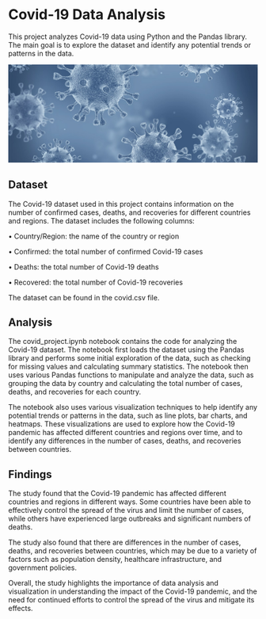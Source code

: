 # **Covid-19 Data Analysis** #
This project analyzes Covid-19 data using Python and the Pandas library. The main goal is to explore the dataset and identify any potential trends or patterns in the data.


![istock-1203824669.jpg](https://github.com/OlePole1/Portfolio_projects/blob/main/Covid%20Data%20Exploration/istock-1203824669.jpg)

## **Dataset** ##
The Covid-19 dataset used in this project contains information on the number of confirmed cases, deaths, and recoveries for different countries and regions. The dataset includes the following columns:

• Country/Region: the name of the country or region

• Confirmed: the total number of confirmed Covid-19 cases

• Deaths: the total number of Covid-19 deaths

• Recovered: the total number of Covid-19 recoveries

The dataset can be found in the covid.csv file.

## **Analysis** ##
The covid_project.ipynb notebook contains the code for analyzing the Covid-19 dataset. The notebook first loads the dataset using the Pandas library and performs some initial exploration of the data, such as checking for missing values and calculating summary statistics. The notebook then uses various Pandas functions to manipulate and analyze the data, such as grouping the data by country and calculating the total number of cases, deaths, and recoveries for each country.

The notebook also uses various visualization techniques to help identify any potential trends or patterns in the data, such as line plots, bar charts, and heatmaps. These visualizations are used to explore how the Covid-19 pandemic has affected different countries and regions over time, and to identify any differences in the number of cases, deaths, and recoveries between countries.

## **Findings** ##
The study found that the Covid-19 pandemic has affected different countries and regions in different ways. Some countries have been able to effectively control the spread of the virus and limit the number of cases, while others have experienced large outbreaks and significant numbers of deaths.

The study also found that there are differences in the number of cases, deaths, and recoveries between countries, which may be due to a variety of factors such as population density, healthcare infrastructure, and government policies.

Overall, the study highlights the importance of data analysis and visualization in understanding the impact of the Covid-19 pandemic, and the need for continued efforts to control the spread of the virus and mitigate its effects.
